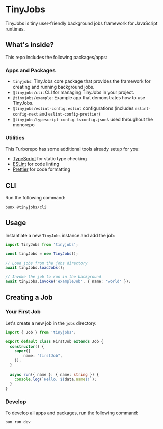 # TinyJobs

TinyJobs is tiny user-friendly background jobs framework for JavaScript runtimes.

## What's inside?

This repo includes the following packages/apps:

### Apps and Packages

- `tinyjobs`: TinyJobs core package that provides the framework for creating and running background jobs.
- `@tinyjobs/cli`: CLI for managing TinyJobs in your project.
- `@tinyjobs/example`: Example app that demonstrates how to use TinyJobs.
- `@tinyjobs/eslint-config`: `eslint` configurations (includes `eslint-config-next` and `eslint-config-prettier`)
- `@tinyjobs/typescript-config`: `tsconfig.json`s used throughout the monorepo

### Utilities

This Turborepo has some additional tools already setup for you:

- [TypeScript](https://www.typescriptlang.org/) for static type checking
- [ESLint](https://eslint.org/) for code linting
- [Prettier](https://prettier.io) for code formatting


## CLI

Run the following command:

```sh
bunx @tinyjobs/cli
```

## Usage
Instantiate a new `TinyJobs` instance and add the job:

```ts
import TinyJobs from 'tinyjobs';

const tinyJobs = new TinyJobs();

// Load jobs from the jobs directory
await tinyJobs.loadJobs();

// Invoke the job to run in the background
await tinyJobs.invoke('exampleJob', { name: 'world' });
```

## Creating a Job

### Your First Job
Let's create a new job in the `jobs` directory:
```ts
import { Job } from 'tinyjobs';

export default class FirstJob extends Job {
  constructor() {
    super({
        name: "firstJob",
    });
  }

  async run({ name }: { name: string }) {
    console.log(`Hello, ${data.name}!`);
  }
}
```

### Develop

To develop all apps and packages, run the following command:

```
bun run dev
```